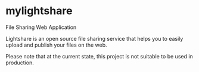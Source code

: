 # mylightshare
File Sharing Web Application

Lightshare is an open source file sharing service that helps you to easily upload and publish your files 
on the web. 

Please note that at the current state, this project is not suitable to be used in production.
